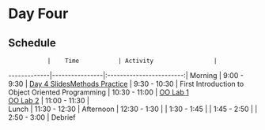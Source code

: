 # Day Four

## Schedule
 	           |	Time           | Activity                 |
-------------|----------------|:------------------------:|
 Morning	    |  9:00 - 9:30   | [Day 4 Slides]()[Methods Practice]()
       	     |  9:30 - 10:30  | First Introduction to Object Oriented Programming
       	     |  10:30 - 11:00 | [OO Lab 1]()<br>[OO Lab 2]()
       	     |  11:00 - 11:30 |  
 Lunch       |  11:30 - 12:30 |
 Afternoon   |  12:30 - 1:30  | 
       	     |  1:30 - 1:45   | 
       	     |  1:45 - 2:50   | 
       	     |  2:50 - 3:00   | Debrief
